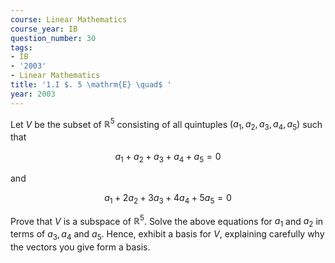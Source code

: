 ```yaml
---
course: Linear Mathematics
course_year: IB
question_number: 30
tags:
- IB
- '2003'
- Linear Mathematics
title: '1.I $. 5 \mathrm{E} \quad$ '
year: 2003
---
```



Let $V$ be the subset of $\mathbb{R}^{5}$ consisting of all quintuples $\left(a_{1}, a_{2}, a_{3}, a_{4}, a_{5}\right)$ such that

$$a_{1}+a_{2}+a_{3}+a_{4}+a_{5}=0$$

and

$$a_{1}+2 a_{2}+3 a_{3}+4 a_{4}+5 a_{5}=0$$

Prove that $V$ is a subspace of $\mathbb{R}^{5}$. Solve the above equations for $a_{1}$ and $a_{2}$ in terms of $a_{3}, a_{4}$ and $a_{5}$. Hence, exhibit a basis for $V$, explaining carefully why the vectors you give form a basis.